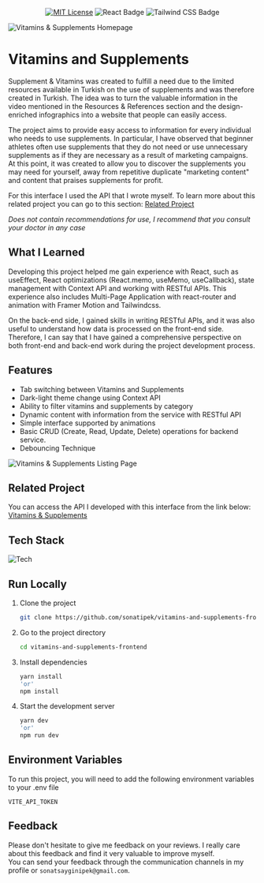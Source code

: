 <div align="center">

[![MIT License](https://img.shields.io/badge/License-MIT-red.svg)](https://choosealicense.com/licenses/mit/)
![React Badge](https://img.shields.io/badge/React.js-149eca?logo=react&logoColor=fff&style=flat)
![Tailwind CSS Badge](https://img.shields.io/badge/Tailwind%20CSS-06B6D4?logo=tailwindcss&logoColor=fff&style=flat)

</div>

![Vitamins & Supplements Homepage](https://github.com/sonatipek/vitamins-and-supplements-frontend/assets/80075444/721fb179-d234-48c9-8f26-f69d01ddb1d8)

# Vitamins and Supplements

Supplement & Vitamins was created to fulfill a need due to the limited resources available in Turkish on the use of supplements and was therefore created in Turkish. The idea was to turn the valuable information in the video mentioned in the Resources & References section and the design-enriched infographics into a website that people can easily access.

The project aims to provide easy access to information for every individual who needs to use supplements. In particular, I have observed that beginner athletes often use supplements that they do not need or use unnecessary supplements as if they are necessary as a result of marketing campaigns. At this point, it was created to allow you to discover the supplements you may need for yourself, away from repetitive duplicate "marketing content" and content that praises supplements for profit.


For this interface I used the API that I wrote myself. To learn more about this related project you can go to this section: [Related Project](/README.md#related-project)

_Does not contain recommendations for use, I recommend that you consult your doctor in any case_

## What I Learned
Developing this project helped me gain experience with React, such as useEffect, React optimizations (React.memo, useMemo, useCallback), state management with Context API and working with RESTful APIs. This experience also includes Multi-Page Application with react-router and animation with Framer Motion and Tailwindcss. 

On the back-end side, I gained skills in writing RESTful APIs, and it was also useful to understand how data is processed on the front-end side. Therefore, I can say that I have gained a comprehensive perspective on both front-end and back-end work during the project development process.

## Features
- Tab switching between Vitamins and Supplements
- Dark-light theme change using Context API
- Ability to filter vitamins and supplements by category
- Dynamic content with information from the service with RESTful API
- Simple interface supported by animations
- Basic CRUD (Create, Read, Update, Delete) operations for backend service.
- Debouncing Technique

![Vitamins & Supplements Listing Page](https://github.com/sonatipek/vitamins-and-supplements-frontend/assets/80075444/60c7a143-446f-4532-a16d-f5e2207f3009)

## Related Project

You can access the API I developed with this interface from the link below: <br>[Vitamins & Supplements](https://github.com/sonatipek/vitamins-and-supplements-api)

## Tech Stack

![Tech](https://skillicons.dev/icons?i=react,tailwind,vite)

## Run Locally

1. Clone the project
   ```bash
   git clone https://github.com/sonatipek/vitamins-and-supplements-frontend.git
   ```

2. Go to the project directory
   ```bash
   cd vitamins-and-supplements-frontend
   ```
3. Install dependencies
   ```bash
   yarn install
   'or'
   npm install
   ```
4. Start the development server
   ```bash
   yarn dev
   'or'
   npm run dev
   ```

## Environment Variables

To run this project, you will need to add the following environment variables to your .env file

`VITE_API_TOKEN`

## Feedback

Please don't hesitate to give me feedback on your reviews. I really care about this feedback and find it very valuable to improve myself.<br>
You can send your feedback through the communication channels in my profile or `sonatsayginipek@gmail.com`.
